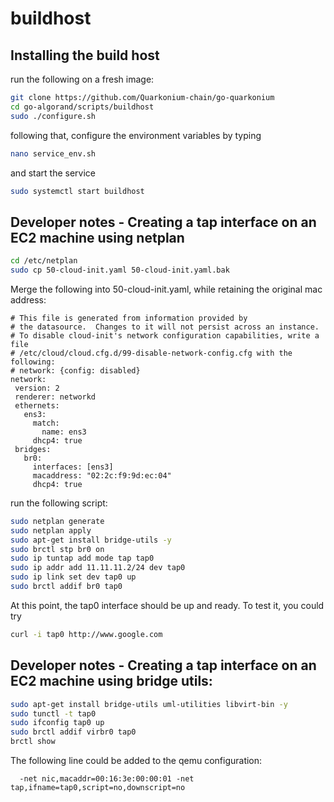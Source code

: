 buildhost
====================

## Installing the build host ##

run the following on a fresh image:

```bash
git clone https://github.com/Quarkonium-chain/go-quarkonium
cd go-algorand/scripts/buildhost
sudo ./configure.sh
```

following that, configure the environment variables by typing
```bash
nano service_env.sh
```

and start the service
```bash
sudo systemctl start buildhost
```


## Developer notes - Creating a tap interface on an EC2 machine using netplan ##

```bash
cd /etc/netplan
sudo cp 50-cloud-init.yaml 50-cloud-init.yaml.bak
```

 Merge the following into 50-cloud-init.yaml, while retaining the original mac address:
 ```
# This file is generated from information provided by
# the datasource.  Changes to it will not persist across an instance.
# To disable cloud-init's network configuration capabilities, write a file
# /etc/cloud/cloud.cfg.d/99-disable-network-config.cfg with the following:
# network: {config: disabled}
network:
  version: 2
  renderer: networkd
  ethernets:
    ens3:
      match:
        name: ens3
      dhcp4: true
  bridges:
    br0:
      interfaces: [ens3]
      macaddress: "02:2c:f9:9d:ec:04"
      dhcp4: true
```

run the following script:
```bash
sudo netplan generate
sudo netplan apply
sudo apt-get install bridge-utils -y
sudo brctl stp br0 on
sudo ip tuntap add mode tap tap0
sudo ip addr add 11.11.11.2/24 dev tap0
sudo ip link set dev tap0 up
sudo brctl addif br0 tap0
```

At this point, the tap0 interface should be up and ready. To test it, you could try
```bash
curl -i tap0 http://www.google.com
```


## Developer notes - Creating a tap interface on an EC2 machine using bridge utils: ##

```bash
sudo apt-get install bridge-utils uml-utilities libvirt-bin -y
sudo tunctl -t tap0
sudo ifconfig tap0 up
sudo brctl addif virbr0 tap0
brctl show
```


The following line could be added to the qemu configuration:
```
  -net nic,macaddr=00:16:3e:00:00:01 -net tap,ifname=tap0,script=no,downscript=no
```
